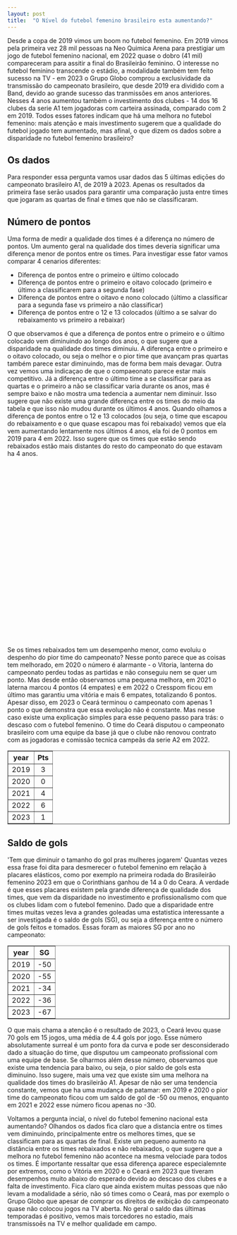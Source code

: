 ```yaml
---
layout: post
title:  "O Nível do futebol femenino brasileiro esta aumentando?"
---
```



Desde a copa de 2019 vimos um boom no futebol femenino. Em 2019 vimos pela primeira vez 28 mil pessoas na Neo Quimica Arena para prestigiar um jogo de futebol femenino nacional, em 2022 quase o dobro (41 mil) compareceram para assitir a final do Brasileirão feminino. O interesse no futebol feminino transcende o estádio, a modalidade também tem feito sucesso na TV - em 2023 o Grupo Globo comprou a exclusividade da transmissão do campeonato brasileiro, que desde 2019 era dividido com a Band, devido ao grande sucesso das tranmissões em anos anteriores. Nesses 4 anos aumentou também o investimento dos clubes - 14 dos 16 clubes da serie A1 tem jogadoras com carteira assinada, comparado com 2 em 2019. Todos esses fatores indicam que há uma melhora no futebol femenino: mais atençāo e mais investimento sugerem que a qualidade do futebol jogado tem aumentado, mas afinal, o que dizem os dados sobre a disparidade no futebol femenino brasileiro? 

## Os dados 

Para responder essa pergunta vamos usar dados das 5 últimas ediçōes do campeonato brasileiro A1, de 2019 à 2023. Apenas os resultados da primeira fase serāo usados para garantir uma comparação justa entre times que jogaram as quartas de final e times que não se classificaram. 

## Número de pontos 
Uma forma de medir a qualidade dos times é a diferença no número de pontos. Um aumento geral na qualidade dos times deveria significar uma diferença menor de pontos entre os times. Para investigar esse fator vamos comparar 4 cenarios diferentes: 
* Diferença de pontos entre o primeiro e último colocado 
* Diferença de pontos entre o primeiro e oitavo colocado (primeiro e último a classificarem para a segunda fase)
* Diferença de pontos entre o oitavo e nono colocado (último a classificar para a segunda fase vs primeiro a não classificar) 
* Diferença de pontos entre o 12 e 13 colocados (último a se salvar do rebaixamento vs primeiro a rebaixar) 

O que observamos é que a diferença de pontos entre o primeiro e o último colocado vem diminuindo ao longo dos anos, o que sugere que a disparidade na qualidade dos times diminuiu. A diferença entre o primeiro e o oitavo colocado, ou seja o melhor e o pior time que avançam pras quartas também parece estar diminuindo, mas de forma bem mais devagar. Outra vez vemos uma indicaçao de que o compaeonato parece estar mais competitivo. Já a diferença entre o último time a se classificar para as quartas e o primeiro a não se classificar varia durante os anos, mas é sempre baixo e não mostra uma tedencia a aumentar nem diminuir. Isso sugere que não existe uma grande diferença entre os times do meio da tabela e que isso não mudou durante os últimos 4 anos.  Quando olhamos a diferença de pontos entre o 12 e 13 colocados (ou seja, o time que escapou do rebaixamento e o que quase escapou mas foi rebaixado) vemos que ela vem aumentando lentamente nos últimos 4 anos, ela foi de 0 pontos em 2019 para 4 em 2022. Isso sugere que os times que estão sendo rebaixados estão mais distantes do resto do campeonato do que estavam ha 4 anos. 

<div>      
                  <script type="text/javascript">window.PlotlyConfig = {MathJaxConfig: \'local\'};</script>        <script charset="utf-8" src="https://cdn.plot.ly/plotly-2.20.0.min.js"></script>                <div id="ef649180-881c-476d-ad83-7e5225dd0c04" class="plotly-graph-div" style="height:400px; width:600px;"></div>            <script type="text/javascript">                                    window.PLOTLYENV=window.PLOTLYENV || {};                                    if (document.getElementById("ef649180-881c-476d-ad83-7e5225dd0c04")) {                    Plotly.newPlot(                        "ef649180-881c-476d-ad83-7e5225dd0c04",                        [{"mode":"lines","name":"diferença top 8","x":[2019,2020,2021,2022,2023],"y":[20,18,17,16,15],"type":"scatter"},{"mode":"lines","name":"diferença quartas vs fora das quartas","x":[2019,2020,2021,2022,2023],"y":[4,0,3,1,3],"type":"scatter"},{"mode":"lines","name":"diferença primeiro vs \\u00faltimo colocado","x":[2019,2020,2021,2022,2023],"y":[39,42,34,31,36],"type":"scatter"},{"mode":"lines","name":"diferença escapou vs rebaixou","x":[2019,2020,2021,2022,2023],"y":[0,3,2,4,3],"type":"scatter"}],                        {"template":{"data":{"barpolar":[{"marker":{"line":{"color":"rgb(17,17,17)","width":0.5},"pattern":{"fillmode":"overlay","size":10,"solidity":0.2}},"type":"barpolar"}],"bar":[{"error_x":{"color":"#f2f5fa"},"error_y":{"color":"#f2f5fa"},"marker":{"line":{"color":"rgb(17,17,17)","width":0.5},"pattern":{"fillmode":"overlay","size":10,"solidity":0.2}},"type":"bar"}],"carpet":[{"aaxis":{"endlinecolor":"#A2B1C6","gridcolor":"#506784","linecolor":"#506784","minorgridcolor":"#506784","startlinecolor":"#A2B1C6"},"baxis":{"endlinecolor":"#A2B1C6","gridcolor":"#506784","linecolor":"#506784","minorgridcolor":"#506784","startlinecolor":"#A2B1C6"},"type":"carpet"}],"choropleth":[{"colorbar":{"outlinewidth":0,"ticks":""},"type":"choropleth"}],"contourcarpet":[{"colorbar":{"outlinewidth":0,"ticks":""},"type":"contourcarpet"}],"contour":[{"colorbar":{"outlinewidth":0,"ticks":""},"colorscale":[[0.0,"#0d0887"],[0.1111111111111111,"#46039f"],[0.2222222222222222,"#7201a8"],[0.3333333333333333,"#9c179e"],[0.4444444444444444,"#bd3786"],[0.5555555555555556,"#d8576b"],[0.6666666666666666,"#ed7953"],[0.7777777777777778,"#fb9f3a"],[0.8888888888888888,"#fdca26"],[1.0,"#f0f921"]],"type":"contour"}],"heatmapgl":[{"colorbar":{"outlinewidth":0,"ticks":""},"colorscale":[[0.0,"#0d0887"],[0.1111111111111111,"#46039f"],[0.2222222222222222,"#7201a8"],[0.3333333333333333,"#9c179e"],[0.4444444444444444,"#bd3786"],[0.5555555555555556,"#d8576b"],[0.6666666666666666,"#ed7953"],[0.7777777777777778,"#fb9f3a"],[0.8888888888888888,"#fdca26"],[1.0,"#f0f921"]],"type":"heatmapgl"}],"heatmap":[{"colorbar":{"outlinewidth":0,"ticks":""},"colorscale":[[0.0,"#0d0887"],[0.1111111111111111,"#46039f"],[0.2222222222222222,"#7201a8"],[0.3333333333333333,"#9c179e"],[0.4444444444444444,"#bd3786"],[0.5555555555555556,"#d8576b"],[0.6666666666666666,"#ed7953"],[0.7777777777777778,"#fb9f3a"],[0.8888888888888888,"#fdca26"],[1.0,"#f0f921"]],"type":"heatmap"}],"histogram2dcontour":[{"colorbar":{"outlinewidth":0,"ticks":""},"colorscale":[[0.0,"#0d0887"],[0.1111111111111111,"#46039f"],[0.2222222222222222,"#7201a8"],[0.3333333333333333,"#9c179e"],[0.4444444444444444,"#bd3786"],[0.5555555555555556,"#d8576b"],[0.6666666666666666,"#ed7953"],[0.7777777777777778,"#fb9f3a"],[0.8888888888888888,"#fdca26"],[1.0,"#f0f921"]],"type":"histogram2dcontour"}],"histogram2d":[{"colorbar":{"outlinewidth":0,"ticks":""},"colorscale":[[0.0,"#0d0887"],[0.1111111111111111,"#46039f"],[0.2222222222222222,"#7201a8"],[0.3333333333333333,"#9c179e"],[0.4444444444444444,"#bd3786"],[0.5555555555555556,"#d8576b"],[0.6666666666666666,"#ed7953"],[0.7777777777777778,"#fb9f3a"],[0.8888888888888888,"#fdca26"],[1.0,"#f0f921"]],"type":"histogram2d"}],"histogram":[{"marker":{"pattern":{"fillmode":"overlay","size":10,"solidity":0.2}},"type":"histogram"}],"mesh3d":[{"colorbar":{"outlinewidth":0,"ticks":""},"type":"mesh3d"}],"parcoords":[{"line":{"colorbar":{"outlinewidth":0,"ticks":""}},"type":"parcoords"}],"pie":[{"automargin":true,"type":"pie"}],"scatter3d":[{"line":{"colorbar":{"outlinewidth":0,"ticks":""}},"marker":{"colorbar":{"outlinewidth":0,"ticks":""}},"type":"scatter3d"}],"scattercarpet":[{"marker":{"colorbar":{"outlinewidth":0,"ticks":""}},"type":"scattercarpet"}],"scattergeo":[{"marker":{"colorbar":{"outlinewidth":0,"ticks":""}},"type":"scattergeo"}],"scattergl":[{"marker":{"line":{"color":"#283442"}},"type":"scattergl"}],"scattermapbox":[{"marker":{"colorbar":{"outlinewidth":0,"ticks":""}},"type":"scattermapbox"}],"scatterpolargl":[{"marker":{"colorbar":{"outlinewidth":0,"ticks":""}},"type":"scatterpolargl"}],"scatterpolar":[{"marker":{"colorbar":{"outlinewidth":0,"ticks":""}},"type":"scatterpolar"}],"scatter":[{"marker":{"line":{"color":"#283442"}},"type":"scatter"}],"scatterternary":[{"marker":{"colorbar":{"outlinewidth":0,"ticks":""}},"type":"scatterternary"}],"surface":[{"colorbar":{"outlinewidth":0,"ticks":""},"colorscale":[[0.0,"#0d0887"],[0.1111111111111111,"#46039f"],[0.2222222222222222,"#7201a8"],[0.3333333333333333,"#9c179e"],[0.4444444444444444,"#bd3786"],[0.5555555555555556,"#d8576b"],[0.6666666666666666,"#ed7953"],[0.7777777777777778,"#fb9f3a"],[0.8888888888888888,"#fdca26"],[1.0,"#f0f921"]],"type":"surface"}],"table":[{"cells":{"fill":{"color":"#506784"},"line":{"color":"rgb(17,17,17)"}},"header":{"fill":{"color":"#2a3f5f"},"line":{"color":"rgb(17,17,17)"}},"type":"table"}]},"layout":{"annotationdefaults":{"arrowcolor":"#f2f5fa","arrowhead":0,"arrowwidth":1},"autotypenumbers":"strict","coloraxis":{"colorbar":{"outlinewidth":0,"ticks":""}},"colorscale":{"diverging":[[0,"#8e0152"],[0.1,"#c51b7d"],[0.2,"#de77ae"],[0.3,"#f1b6da"],[0.4,"#fde0ef"],[0.5,"#f7f7f7"],[0.6,"#e6f5d0"],[0.7,"#b8e186"],[0.8,"#7fbc41"],[0.9,"#4d9221"],[1,"#276419"]],"sequential":[[0.0,"#0d0887"],[0.1111111111111111,"#46039f"],[0.2222222222222222,"#7201a8"],[0.3333333333333333,"#9c179e"],[0.4444444444444444,"#bd3786"],[0.5555555555555556,"#d8576b"],[0.6666666666666666,"#ed7953"],[0.7777777777777778,"#fb9f3a"],[0.8888888888888888,"#fdca26"],[1.0,"#f0f921"]],"sequentialminus":[[0.0,"#0d0887"],[0.1111111111111111,"#46039f"],[0.2222222222222222,"#7201a8"],[0.3333333333333333,"#9c179e"],[0.4444444444444444,"#bd3786"],[0.5555555555555556,"#d8576b"],[0.6666666666666666,"#ed7953"],[0.7777777777777778,"#fb9f3a"],[0.8888888888888888,"#fdca26"],[1.0,"#f0f921"]]},"colorway":["#636efa","#EF553B","#00cc96","#ab63fa","#FFA15A","#19d3f3","#FF6692","#B6E880","#FF97FF","#FECB52"],"font":{"color":"#f2f5fa"},"geo":{"bgcolor":"rgb(17,17,17)","lakecolor":"rgb(17,17,17)","landcolor":"rgb(17,17,17)","showlakes":true,"showland":true,"subunitcolor":"#506784"},"hoverlabel":{"align":"left"},"hovermode":"closest","mapbox":{"style":"dark"},"paper_bgcolor":"rgb(17,17,17)","plot_bgcolor":"rgb(17,17,17)","polar":{"angularaxis":{"gridcolor":"#506784","linecolor":"#506784","ticks":""},"bgcolor":"rgb(17,17,17)","radialaxis":{"gridcolor":"#506784","linecolor":"#506784","ticks":""}},"scene":{"xaxis":{"backgroundcolor":"rgb(17,17,17)","gridcolor":"#506784","gridwidth":2,"linecolor":"#506784","showbackground":true,"ticks":"","zerolinecolor":"#C8D4E3"},"yaxis":{"backgroundcolor":"rgb(17,17,17)","gridcolor":"#506784","gridwidth":2,"linecolor":"#506784","showbackground":true,"ticks":"","zerolinecolor":"#C8D4E3"},"zaxis":{"backgroundcolor":"rgb(17,17,17)","gridcolor":"#506784","gridwidth":2,"linecolor":"#506784","showbackground":true,"ticks":"","zerolinecolor":"#C8D4E3"}},"shapedefaults":{"line":{"color":"#f2f5fa"}},"sliderdefaults":{"bgcolor":"#C8D4E3","bordercolor":"rgb(17,17,17)","borderwidth":1,"tickwidth":0},"ternary":{"aaxis":{"gridcolor":"#506784","linecolor":"#506784","ticks":""},"baxis":{"gridcolor":"#506784","linecolor":"#506784","ticks":""},"bgcolor":"rgb(17,17,17)","caxis":{"gridcolor":"#506784","linecolor":"#506784","ticks":""}},"title":{"x":0.05},"updatemenudefaults":{"bgcolor":"#506784","borderwidth":0},"xaxis":{"automargin":true,"gridcolor":"#283442","linecolor":"#506784","ticks":"","title":{"standoff":15},"zerolinecolor":"#283442","zerolinewidth":2},"yaxis":{"automargin":true,"gridcolor":"#283442","linecolor":"#506784","ticks":"","title":{"standoff":15},"zerolinecolor":"#283442","zerolinewidth":2}}},"legend":{"orientation":"h"},"title":{"text":"Diferença de pontos entre times por ano","font":{"family":"Open Sans"}},"autosize":false,"width":600,"height":400,"xaxis":{"type":"category"}},                        {"responsive": true}                    )                };                            </script>        </div>


Se os times rebaixados tem um desempenho menor, como evoluiu o despenho do pior time do campeonato? Nesse ponto parece que as coisas tem melhorado, em 2020 o número é alarmante - o Vitoria, lanterna do campeonato perdeu todas as partidas e não conseguiu nem se quer um ponto. Mas desde então observamos uma pequena melhora, em 2021 o laterna marcou 4 pontos (4 empates) e em 2022 o Cresspom ficou em último mas garantiu uma vitória e mais 6 empates, totalizando 6 pontos. Apesar disso, em 2023 o Ceará terminou o campeonato com apenas 1 ponto o que demonstra que essa evolução não é constante. Mas nesse caso existe uma explicação simples para esse pequeno passo para trás: o descaso com o futebol femenino. O time do Ceará disputou o campeonato brasileiro com uma equipe da base já que o clube não renovou contrato com as jogadoras e comissão tecnica campeãs da serie A2 em 2022. 

<table border="1" class="dataframe" align="center">  <thead>    <tr style='text-align:center; vertical-align:middle'>         <th>year</th>      <th>Pts</th>    </tr>  </thead>  <tbody>    <tr style='text-align:center; vertical-align:middle'>        <td>2019</td>      <td>3</td>    </tr>    <tr style='text-align:center; vertical-align:middle'>          <td>2020</td>      <td>0</td>    </tr>    <tr style='text-align:center; vertical-align:middle'>          <td>2021</td>      <td>4</td>    </tr>    <tr style='text-align:center; vertical-align:middle'>          <td>2022</td>      <td>6</td>    </tr>    <tr style='text-align:center; vertical-align:middle'>         <td>2023</td>      <td>1</td>    </tr>  </tbody></table>




## Saldo de gols
'Tem que diminuir o tamanho do gol pras mulheres jogarem' Quantas vezes essa frase foi dita para desmerecer o futebol femenino em relação à placares elásticos, como por exemplo na primeira rodada do Brasileirão femenino 2023 em que o Corinthians ganhou de 14 a 0 do Ceara. A verdade é que esses placares existem pela grande diferença de qualidade dos times, que vem da disparidade no investimento e profissionalismo com que os clubes lidam com o futebol femenino. Dado que a disparidade entre times muitas vezes leva a grandes goleadas uma estatistica interessante a ser investigada é o saldo de gols (SG), ou seja a diferença entre o número de gols feitos e tomados. Essas foram as maiores SG por ano no campeonato: 

<table border="1" class="dataframe" align="center">  <thead>    <tr style='text-align:center; vertical-align:middle'>        <th>year</th>      <th>SG</th>    </tr>  </thead>  <tbody>    <tr style='text-align:center; vertical-align:middle'>          <td>2019</td>      <td>-50</td>    </tr>    <tr style='text-align:center; vertical-align:middle'>         <td>2020</td>      <td>-55</td>    </tr>    <tr style='text-align:center; vertical-align:middle'>      <td>2021</td>      <td>-34</td>    </tr>    <tr style='text-align:center; vertical-align:middle'>        <td>2022</td>      <td>-36</td>    </tr>    <tr style='text-align:center; vertical-align:middle'>          <td>2023</td>      <td>-67</td>    </tr>  </tbody></table>


O que mais chama a atenção é o resultado de 2023, o Ceará levou quase 70 gols em 15 jogos, uma média de 4.4 gols por jogo. Esse número absolutamente surreal é um ponto fora da curva e pode ser desconsiderado dado a situaçāo do time, que disputou um campeonato profissional com uma equipe de base. Se olharmos além desse número, observamos que existe uma tendencia para baixo, ou seja, o pior saldo de gols esta diminuino. Isso sugere, mais uma vez que existe sim uma melhora na qualidade dos times do brasileirão A1. Apesar de não ser uma tendencia constante, vemos que ha uma mudança de patamar: em 2019 e 2020 o pior time do campeonato ficou com um saldo de gol de -50 ou menos, enquanto em 2021 e 2022 esse número ficou apenas no -30. 



Voltamos a pergunta incial, o nível do futebol femenino nacional esta aumentando? Olhandos os dados fica claro que a distancia entre os times vem diminuindo, principalmente entre os melhores times, que se classificam para as quartas de final. Existe um pequeno aumento na distância entre os times rebaixados e não rebaixados, o que sugere que a melhora no futebol femenino não acontece na mesma velociade para todos os times. É importante ressaltar que essa diferença aparece especialemnte por extremos, como o Vitória em 2020 e o Ceará em 2023 que tiveram desempenhos muito abaixo do esperado devido ao descaso dos clubes e a falta de investimento.  Fica claro que ainda existem muitas pessoas que não levam a modalidade a sério, não só times como o Ceará, mas por exemplo o Grupo Globo que apesar de comprar os direitos de exibição do campeonato quase não colocou jogos na TV aberta. No geral o saldo das últimas temporadas é positivo, vemos mais torcedores no estadio, mais transmissoēs na TV e melhor qualidade em campo. 
